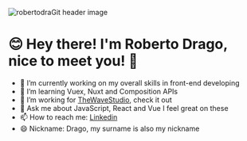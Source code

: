 ![robertodraGit header image](https://res.cloudinary.com/dragit/image/upload/v1612293108/github/header_readme_bxhrj2.png)

# 😊 Hey there! I'm Roberto Drago, nice to meet you! 🤟

- 🔭 I’m currently working on my overall skills in front-end developing
- 🌱 I’m learning Vuex, Nuxt and Composition APIs
- 👯 I’m working for [TheWaveStudio](https://www.thewavestudio.it), check it out 
- 💬 Ask me about JavaScript, React and Vue I feel great on these
- 📫 How to reach me: [Linkedin](https://www.linkedin.com/in/robertodrago/)
- 😄 Nickname: Drago, my surname is also my nickname

